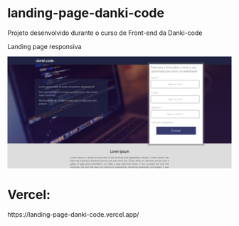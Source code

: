 # landing-page-danki-code
<p>Projeto desenvolvido durante o curso de Front-end da Danki-code</p>
<p>Landing page responsiva</p>

![alt text][def]

# Vercel:
<p>https://landing-page-danki-code.vercel.app/</p>



[def]: /img/landing-page.png